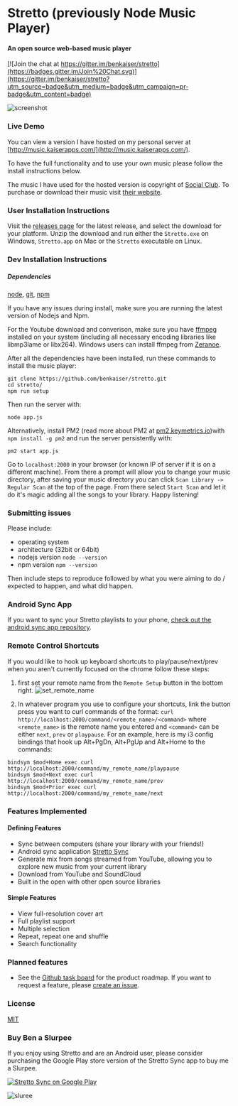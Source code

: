 Stretto (previously Node Music Player)
=================
#### An open source web-based music player

[![Join the chat at https://gitter.im/benkaiser/stretto](https://badges.gitter.im/Join%20Chat.svg)](https://gitter.im/benkaiser/stretto?utm_source=badge&utm_medium=badge&utm_campaign=pr-badge&utm_content=badge)

![screenshot](https://cloud.githubusercontent.com/assets/608054/12073955/0b9a34c6-b0ef-11e5-83f5-04c6f3fed33c.png)

### Live Demo
You can view a version I have hosted on my personal server at [http://music.kaiserapps.com/](http://music.kaiserapps.com/).

To have the full functionality and to use your own music please follow the install instructions below.

The music I have used for the hosted version is copyright of [Social Club](http://martymar.goodcitymusic.com/).
To purchase or download their music visit [their website](https://socialxclub.bandcamp.com).

### User Installation Instructions

Visit the [releases page](https://github.com/benkaiser/stretto/releases) for the latest release, and select the download for your platform. Unzip the download and run either the `Stretto.exe` on Windows, `Stretto.app` on Mac or the `Stretto` executable on Linux.

### Dev Installation Instructions
##### Dependencies

[node](http://nodejs.org/), [git](http://git-scm.com/), [npm](http://npmjs.org)

If you have any issues during install, make sure you are running the latest version of Nodejs and Npm.

For the Youtube download and converison, make sure you have [ffmpeg](https://ffmpeg.org/) installed on your system (including all necessary encoding libraries like libmp3lame or libx264).
Windows users can install ffmpeg from [Zeranoe](http://ffmpeg.zeranoe.com/builds/).

After all the dependencies have been installed, run these commands to install the music player:
```
git clone https://github.com/benkaiser/stretto.git
cd stretto/
npm run setup
```

Then run the server with:
```
node app.js
```

Alternatively, install PM2 (read more about PM2 at [pm2.keymetrics.io](http://pm2.keymetrics.io/))with `npm install -g pm2` and run the server persistently with:
```
pm2 start app.js
```

Go to `localhost:2000` in your browser (or known IP of server if it is on a different machine). From there a prompt will allow you to change your music directory, after saving your music directory you can click `Scan Library -> Regular Scan` at the top of the page. From there select `Start Scan` and let it do it's magic adding all the songs to your library. Happy listening!

### Submitting issues

Please include:

- operating system
- architecture (32bit or 64bit)
- nodejs version `node --version`
- npm version `npm --version`

Then include steps to reproduce followed by what you were aiming to do / expected to happen, and what did happen.

### Android Sync App

If you want to sync your Stretto playlists to your phone, [check out the android sync app repository](https://github.com/benkaiser/android-node-music-sync).

### Remote Control Shortcuts

If you would like to hook up keyboard shortcuts to play/pause/next/prev when you aren't currently focused
on the chrome follow these steps:

1. first set your remote name from the `Remote Setup` button in the bottom right.
![set_remote_name](https://cloud.githubusercontent.com/assets/608054/6090658/9520f106-aecc-11e4-9d77-1a1822ade842.jpg)

2. In whatever program you use to configure your shortcuts, link the button press you want to curl commands of the format:
`curl http://localhost:2000/command/<remote_name>/<command>` where `<remote_name>` is the remote name you entered and  `<command>` can be either `next`, `prev` or `playpause`.
For an example, here is my i3 config bindings that hook up Alt+PgDn, Alt+PgUp and Alt+Home to the commands:
```
bindsym $mod+Home exec curl http://localhost:2000/command/my_remote_name/playpause
bindsym $mod+Next exec curl http://localhost:2000/command/my_remote_name/prev
bindsym $mod+Prior exec curl http://localhost:2000/command/my_remote_name/next
```


### Features Implemented

#### Defining Features

- Sync between computers (share your library with your friends!)
- Android sync application [Stretto Sync](https://github.com/benkaiser/stretto-android-sync)
- Generate mix from songs streamed from YouTube, allowing you to explore new music from your current library
- Download from YouTube and SoundCloud
- Built in the open with other open source libraries

#### Simple Features
- View full-resolution cover art
- Full playlist support
- Multiple selection
- Repeat, repeat one and shuffle
- Search functionality

### Planned features

- See the [Github task  board](https://github.com/benkaiser/stretto/projects/1) for the product roadmap. If you want to request a feature, please [create an issue](https://github.com/benkaiser/stretto/issues/new).

### License

[MIT](https://opensource.org/licenses/MIT)

### Buy Ben a Slurpee

If you enjoy using Stretto and are an Android user, please consider purchasing the Google Play store version of the Stretto Sync app to buy me a Slurpee.

[![Stretto Sync on Google Play](https://cloud.githubusercontent.com/assets/608054/19828055/8d4ed4b0-9dff-11e6-8780-96564d414b3a.png)](https://play.google.com/store/apps/details?id=com.kaiserapps.benkaiser.strettoandroidsync)

![sluree](https://cloud.githubusercontent.com/assets/608054/19828043/418046cc-9dff-11e6-936a-460d79b830ab.jpg)
